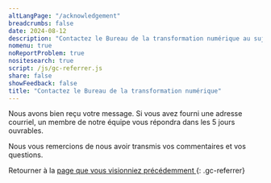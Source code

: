 ```yaml
---
altLangPage: "/acknowledgement"
breadcrumbs: false
date: 2024-08-12
description: "Contactez le Bureau de la transformation numérique au sujet du système de conception Canada.ca."
nomenu: true
noReportProblem: true
nositesearch: true
script: /js/gc-referrer.js
share: false
showFeedback: false
title: "Contactez le Bureau de la transformation numérique"
---
```

Nous avons bien reçu votre message. Si vous avez fourni une adresse courriel, un membre de notre équipe vous répondra dans les 5 jours ouvrables.

Nous vous remercions de nous avoir transmis vos commentaires et vos questions.

Retourner à la [ page que vous visionniez précédemment ]( / ){: .gc-referrer}
